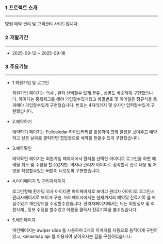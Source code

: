### 1.프로젝트 소개
---
병원 예약 관리 및 고객관리 사이트입니다.



### 2.개발기간
---
+ 2025-09-12 ~ 2025-09-18


### 3.주요기능
---
+ 1.회원가입 및 로그인

  회원가입 페이지는 의사 , 환자 선택할수 있게 분류 , 성별도 비슷하게 구현했습니다.
  아이디는 중복체크를 해야 가입할수있게했고 비밀번호 및 이메일은 정규식을 통과해야 가입할수있게 구현했습니다.
  번호는 4자리까지 및 숫자만 입력할수있게 구현했습니다.
  

+ 2.예약하기

  예약하기 페이지는 Fullcaledar 라이브러리를 활용하여 크게 일정을 보여주고
  예약하고 싶은 날짜를 클릭하면 팝업창으로 예약을 받을수 있게 구현했습니다.

+ 3.예약확인

  예약확인 페이지는 회원가입 페이지에서 환자를 선택한 아이디로 로그인을 하면 예약을 취소 및 수정을 할수있지만.
  의사나 관리자 아이디로 접속할시 진료 내용 및 처방을 작성할수있는 버튼이 나오도록 구현했습니다.

+ 4.마이페이지 및 관리자페이지

  로그인할때 환자및 의사 아이디면 마이페이지로 보이고 관리자 아이디로 로그인시 관리자페이지로 보이게 구현.
  마이페이지에서는 현재까지의 예약및 진료기록 을 보실수있고 개인정보를 수정할수있습니다.
  관리자페이지에서는 모든 회원정보 및 회원삭제 , 정보 수정을 할수있고 이름을 클릭시 진료기록을 볼수있습니다.

+ 5.메인페이지

  메인페이지는 swiper slide 를 사용하여 3개의 이미지를 자동으로 움직이게 구현하였고,
  kakaomap api 를 이용하여 찾아오시는 길을 구현하였습니다.



  
